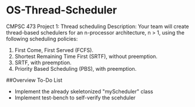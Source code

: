 # OS-Thread-Scheduler

CMPSC 473 Project 1: Thread scheduling
Description:
Your team will create thread-based schedulers for an n-processor architecture, n > 1, using the following scheduling policies:
1. First Come, First Served (FCFS). 
2. Shortest Remaining Time First (SRTF), without preemption. 
3. SRTF, with preemption. 
4. Priority Based Scheduling (PBS), with preemption.


##Overview To-Do List
- Implement the already skeletonized "myScheduler" class
- Implement test-bench to self-verify the scehduler
